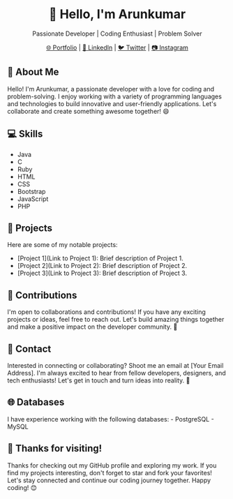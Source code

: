 <h1 align="center">👋 Hello, I'm Arunkumar</h1>

<p align="center">Passionate Developer | Coding Enthusiast | Problem Solver</p>

<p align="center">
  <a href="[Your Portfolio URL]">🌐 Portfolio</a> |
  <a href="[Your LinkedIn URL]">💼 LinkedIn</a> |
  <a href="[Your Twitter URL]">🐦 Twitter</a> |
  <a href="[Your Instagram URL]">📷 Instagram</a>
</p>

<h2>🚀 About Me</h2>

<p>
  Hello! I'm Arunkumar, a passionate developer with a love for coding and problem-solving.
  I enjoy working with a variety of programming languages and technologies to build innovative and user-friendly applications.
  Let's collaborate and create something awesome together! 😄
</p>

<h2>💻 Skills</h2>

<ul>
  <li>Java</li>
  <li>C</li>
  <li>Ruby</li>
  <li>HTML</li>
  <li>CSS</li>
  <li>Bootstrap</li>
  <li>JavaScript</li>
  <li>PHP</li>
</ul>

<h2>🚀 Projects</h2>

<p>Here are some of my notable projects:</p>

- [Project 1](Link to Project 1): Brief description of Project 1.
- [Project 2](Link to Project 2): Brief description of Project 2.
- [Project 3](Link to Project 3): Brief description of Project 3.

<h2>🤝 Contributions</h2>

<p>
  I'm open to collaborations and contributions! If you have any exciting projects or ideas, feel free to reach out.
  Let's build amazing things together and make a positive impact on the developer community. 🤝
</p>

<h2>📧 Contact</h2>

<p>
  Interested in connecting or collaborating? Shoot me an email at [Your Email Address].
  I'm always excited to hear from fellow developers, designers, and tech enthusiasts!
  Let's get in touch and turn ideas into reality. 🚀
</p>

<h2>🌐 Databases</h2>

<p>
  I have experience working with the following databases:
  - PostgreSQL
  - MySQL
</p>

<h2>🙏 Thanks for visiting!</h2>

<p>
  Thanks for checking out my GitHub profile and exploring my work.
  If you find my projects interesting, don't forget to star and fork your favorites!
  Let's stay connected and continue our coding journey together. Happy coding! 😊
</p>
